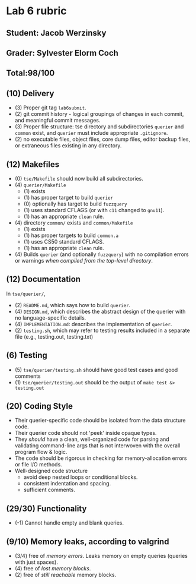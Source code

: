 # Lab 6 rubric

## Student: Jacob Werzinsky
## Grader: Sylvester Elorm Coch

## Total:98/100

## (10) Delivery
  * (3) Proper git tag `lab6submit`.
  * (2) git commit history - logical groupings of changes in each commit, and meaningful commit messages.
  * (3) Proper file structure: tse directory and subdirectories `querier` and `common` exist, and `querier` must include appropriate `.gitignore`.
  * (2) no executable files, object files, core dump files, editor backup files, or extraneous files existing in any directory.


## (12) Makefiles
  * (0) `tse/Makefile` should now build all subdirectories.
  * (4) `querier/Makefile`
	  * (1) exists
	  * (1) has proper target to build `querier `
	  * (0) optionally has target to build `fuzzquery`
	  * (1) uses standard CFLAGS (or with `c11` changed to `gnu11`).
	  * (1) has an appropriate `clean` rule.
  * (4) directory `common/` exists and `common/Makefile`
	  * (1) exists
	  * (1) has proper targets to build `common.a`
	  * (1) uses CS50 standard CFLAGS.
	  * (1) has an appropriate `clean` rule.
  * (4) Builds `querier` (and optionally `fuzzquery`) with no compilation errors or warnings *when compiled from the top-level directory*. 

## (12) Documentation
In `tse/querier/`,
  * (2) `README.md`, which says how to build `querier`.
  * (4) `DESIGN.md`, which describes the abstract design of the querier with no language-specific details.
  * (4) `IMPLEMENTATION.md`: describes the implementation of `querier`.
  * (2) `testing.sh`, which may refer to testing results included in a separate file (e.g., testing.out, testing.txt)

## (6) Testing
  * (5) `tse/querier/testing.sh` should have good test cases and good comments
  * (1) `tse/querier/testing.out` should be the output of `make test &> testing.out`


## (20) Coding Style
  * Their querier-specific code should be isolated from the data structure code.
  * Their querier code should not 'peek' inside opaque types.
  * They *should* have a clean, well-organized code for parsing and validating command-line args that is not interwoven with the overall program flow & logic.
  * The code should be rigorous in checking for memory-allocation errors or file I/O methods. 
  * Well-designed code structure
    * avoid deep nested loops or conditional blocks.
    * consistent indentation and spacing.
    * sufficient comments.

## (29/30) Functionality
  * (-1) Cannot handle empty and blank queries. 

## (9/10) Memory leaks, according to valgrind
  * (3/4) free of *memory errors*. Leaks memory on empty queries (queries with just spaces).
  * (4) free of *lost memory blocks*.
  * (2) free of *still reachable* memory blocks.


